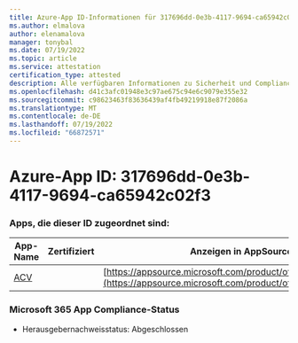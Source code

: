 ```yaml
---
title: Azure-App ID-Informationen für 317696dd-0e3b-4117-9694-ca65942c02f3
ms.author: elmalova
author: elenamalova
manager: tonybal
ms.date: 07/19/2022
ms.topic: article
ms.service: attestation
certification_type: attested
description: Alle verfügbaren Informationen zu Sicherheit und Compliance für 317696dd-0e3b-4117-9694-ca65942c02f3.
ms.openlocfilehash: d41c3afc01948e3c97ae675c94e6c9079e355e32
ms.sourcegitcommit: c98623463f83636439af4fb49219918e87f2086a
ms.translationtype: MT
ms.contentlocale: de-DE
ms.lasthandoff: 07/19/2022
ms.locfileid: "66872571"
---
```

# <a name="azure-app-id-317696dd-0e3b-4117-9694-ca65942c02f3"></a>Azure-App ID: 317696dd-0e3b-4117-9694-ca65942c02f3


### <a name="apps-associated-with-this-id"></a>Apps, die dieser ID zugeordnet sind:
| **App-Name** | **Zertifiziert** | **Anzeigen in AppSource** |
|--------------|---------------|-----------------------|
| [ACV](../forward/WA200004237.md) |  | [https://appsource.microsoft.com/product/office/WA200004237](https://appsource.microsoft.com/product/office/WA200004237) |

### <a name="microsoft-365-app-compliance-status"></a>Microsoft 365 App Compliance-Status
- Herausgebernachweisstatus: Abgeschlossen
